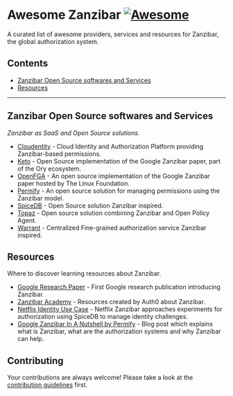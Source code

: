 # Awesome Zanzibar [![Awesome](https://awesome.re/badge-flat.svg)](https://awesome.re)

A curated list of awesome providers, services and resources for Zanzibar, the global authorization system.

## Contents

- [Zanzibar Open Source softwares and Services](#zanzibar-open-source-softwares-and-services)
- [Resources](#resources)

---

## Zanzibar Open Source softwares and Services

*Zanzibar as SaaS and Open Source solutions.*

- [Cloudentity](https://cloudentity.com/) - Cloud Identity and Authorization Platform providing Zanzibar-based permissions.
- [Keto](https://github.com/ory/keto) - Open Source implementation of the Google Zanzibar paper, part of the Ory ecosystem.
- [OpenFGA](https://github.com/openfga/openfga) - An open source implementation of the Google Zanzibar paper hosted by The Linux Foundation.
- [Permify](https://github.com/Permify/permify) - An open source solution for managing permissions using the Zanzibar model.
- [SpiceDB](https://github.com/authzed/spicedb) - Open Source solution Zanzibar inspired.
- [Topaz](https://github.com/aserto-dev/topaz) - Open source solution combining Zanzibar and Open Policy Agent.
- [Warrant](https://github.com/warrant-dev/warrant) - Centralized Fine-grained authorization service Zanzibar inspired.

## Resources

Where to discover learning resources about Zanzibar.

- [Google Research Paper](https://research.google/pubs/pub48190/) - First Google research publication introducing Zanzibar.
- [Zanzibar Academy](https://zanzibar.academy/) - Resources created by Auth0 about Zanzibar.
- [Netflix Identity Use Case](https://netflixtechblog.com/abac-on-spicedb-enabling-netflixs-complex-identity-types-c118f374fa89) - Netflix Zanzibar approaches experiments for authorization using SpiceDB to manage identity challenges.
- [Google Zanzibar In A Nutshell by Permify](https://www.permify.co/post/google-zanzibar-in-a-nutshell/) - Blog post which explains what is Zanzibar, what are the authorization systems and why Zanzibar can help.

## Contributing

Your contributions are always welcome! Please take a look at the [contribution guidelines](https://github.com/cerberauth/awesome-zanzibar/blob/master/CONTRIBUTING.md) first.
